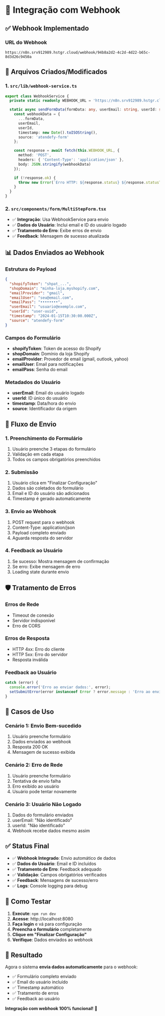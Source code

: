 # 🔗 Integração com Webhook

## ✅ Webhook Implementado

### **URL do Webhook**
```
https://n8n.srv912989.hstgr.cloud/webhook/94b8a2d2-4c2d-4d22-b65c-8d3d26c9450a
```

## 🔧 Arquivos Criados/Modificados

### **1. `src/lib/webhook-service.ts`**
```typescript
export class WebhookService {
  private static readonly WEBHOOK_URL = 'https://n8n.srv912989.hstgr.cloud/webhook/94b8a2d2-4c2d-4d22-b65c-8d3d26c9450a';

  static async sendFormData(formData: any, userEmail: string, userId: string): Promise<void> {
    const webhookData = {
      ...formData,
      userEmail,
      userId,
      timestamp: new Date().toISOString(),
      source: 'atendefy-form'
    };

    const response = await fetch(this.WEBHOOK_URL, {
      method: 'POST',
      headers: { 'Content-Type': 'application/json' },
      body: JSON.stringify(webhookData)
    });

    if (!response.ok) {
      throw new Error(`Erro HTTP: ${response.status} ${response.statusText}`);
    }
  }
}
```

### **2. `src/components/form/MultiStepForm.tsx`**
- ✅ **Integração**: Usa WebhookService para envio
- ✅ **Dados do Usuário**: Inclui email e ID do usuário logado
- ✅ **Tratamento de Erro**: Exibe erros de envio
- ✅ **Feedback**: Mensagem de sucesso atualizada

## 📊 Dados Enviados ao Webhook

### **Estrutura do Payload**
```json
{
  "shopifyToken": "shpat_...",
  "shopDomain": "minha-loja.myshopify.com",
  "emailProvider": "gmail",
  "emailUser": "seu@email.com",
  "emailPass": "••••••••",
  "userEmail": "usuario@exemplo.com",
  "userId": "user-uuid",
  "timestamp": "2024-01-15T10:30:00.000Z",
  "source": "atendefy-form"
}
```

### **Campos do Formulário**
- **shopifyToken**: Token de acesso do Shopify
- **shopDomain**: Domínio da loja Shopify
- **emailProvider**: Provedor de email (gmail, outlook, yahoo)
- **emailUser**: Email para notificações
- **emailPass**: Senha do email

### **Metadados do Usuário**
- **userEmail**: Email do usuário logado
- **userId**: ID único do usuário
- **timestamp**: Data/hora do envio
- **source**: Identificador da origem

## 🔄 Fluxo de Envio

### **1. Preenchimento do Formulário**
1. Usuário preenche 3 etapas do formulário
2. Validação em cada etapa
3. Todos os campos obrigatórios preenchidos

### **2. Submissão**
1. Usuário clica em "Finalizar Configuração"
2. Dados são coletados do formulário
3. Email e ID do usuário são adicionados
4. Timestamp é gerado automaticamente

### **3. Envio ao Webhook**
1. POST request para o webhook
2. Content-Type: application/json
3. Payload completo enviado
4. Aguarda resposta do servidor

### **4. Feedback ao Usuário**
1. Se sucesso: Mostra mensagem de confirmação
2. Se erro: Exibe mensagem de erro
3. Loading state durante envio

## 🛡️ Tratamento de Erros

### **Erros de Rede**
- Timeout de conexão
- Servidor indisponível
- Erro de CORS

### **Erros de Resposta**
- HTTP 4xx: Erro do cliente
- HTTP 5xx: Erro do servidor
- Resposta inválida

### **Feedback ao Usuário**
```typescript
catch (error) {
  console.error('Erro ao enviar dados:', error);
  setSubmitError(error instanceof Error ? error.message : 'Erro ao enviar dados para o webhook');
}
```

## 🎯 Casos de Uso

### **Cenário 1: Envio Bem-sucedido**
1. Usuário preenche formulário
2. Dados enviados ao webhook
3. Resposta 200 OK
4. Mensagem de sucesso exibida

### **Cenário 2: Erro de Rede**
1. Usuário preenche formulário
2. Tentativa de envio falha
3. Erro exibido ao usuário
4. Usuário pode tentar novamente

### **Cenário 3: Usuário Não Logado**
1. Dados do formulário enviados
2. userEmail: "Não identificado"
3. userId: "Não identificado"
4. Webhook recebe dados mesmo assim

## ✅ Status Final

- ✅ **Webhook Integrado**: Envio automático de dados
- ✅ **Dados do Usuário**: Email e ID incluídos
- ✅ **Tratamento de Erro**: Feedback adequado
- ✅ **Validação**: Campos obrigatórios verificados
- ✅ **Feedback**: Mensagens de sucesso/erro
- ✅ **Logs**: Console logging para debug

## 🚀 Como Testar

1. **Execute**: `npm run dev`
2. **Acesse**: http://localhost:8080
3. **Faça login** e vá para configuração
4. **Preencha o formulário** completamente
5. **Clique em "Finalizar Configuração"**
6. **Verifique**: Dados enviados ao webhook

## 🎉 Resultado

Agora o sistema **envia dados automaticamente** para o webhook:
- ✅ Formulário completo enviado
- ✅ Email do usuário incluído
- ✅ Timestamp automático
- ✅ Tratamento de erros
- ✅ Feedback ao usuário

**Integração com webhook 100% funcional!** 🔗 